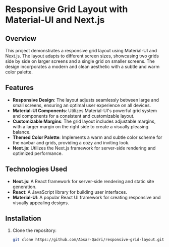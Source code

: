 # Responsive Grid Layout with Material-UI and Next.js

## Overview

This project demonstrates a responsive grid layout using Material-UI and Next.js. The layout adapts to different screen sizes, showcasing two grids side by side on larger screens and a single grid on smaller screens. The design incorporates a modern and clean aesthetic with a subtle and warm color palette.

## Features

- **Responsive Design**: The layout adjusts seamlessly between large and small screens, ensuring an optimal user experience on all devices.
- **Material-UI Components**: Utilizes Material-UI's powerful grid system and components for a consistent and customizable layout.
- **Customizable Margins**: The grid layout includes adjustable margins, with a larger margin on the right side to create a visually pleasing balance.
- **Themed Color Palette**: Implements a warm and subtle color scheme for the navbar and grids, providing a cozy and inviting look.
- **Next.js**: Utilizes the Next.js framework for server-side rendering and optimized performance.

## Technologies Used

- **Next.js**: A React framework for server-side rendering and static site generation.
- **React**: A JavaScript library for building user interfaces.
- **Material-UI**: A popular React UI framework for creating responsive and visually appealing designs.

## Installation

1. Clone the repository:
   ```sh
   git clone https://github.com/Absar-Qadri/responsive-grid-layout.git
   ```
